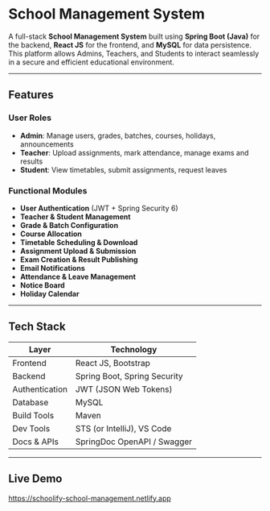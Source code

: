 #  School Management System

A full-stack **School Management System** built using **Spring Boot (Java)** for the backend, **React JS** for the frontend, and **MySQL** for data persistence. This platform allows Admins, Teachers, and Students to interact seamlessly in a secure and efficient educational environment.

---

##  Features

###  User Roles
- **Admin**: Manage users, grades, batches, courses, holidays, announcements
- **Teacher**: Upload assignments, mark attendance, manage exams and results
- **Student**: View timetables, submit assignments, request leaves

###  Functional Modules
-  **User Authentication** (JWT + Spring Security 6)
-  **Teacher & Student Management**
-  **Grade & Batch Configuration**
-  **Course Allocation**
-  **Timetable Scheduling & Download**
-  **Assignment Upload & Submission**
-  **Exam Creation & Result Publishing**
-  **Email Notifications**
-  **Attendance & Leave Management**
-  **Notice Board**
-  **Holiday Calendar**

---

##  Tech Stack

| Layer         | Technology                     |
|--------------|----------------------------------|
| Frontend      | React JS, Bootstrap             |
| Backend       | Spring Boot, Spring Security    |
| Authentication| JWT (JSON Web Tokens)           |
| Database      | MySQL                           |
| Build Tools   | Maven                           |
| Dev Tools     | STS (or IntelliJ), VS Code      |
| Docs & APIs   | SpringDoc OpenAPI / Swagger     |

---

##  Live Demo
https://schoolify-school-management.netlify.app

